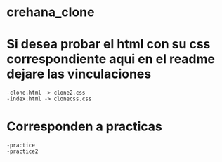 # crehana_clone

# Si desea probar el html con su css correspondiente aqui en el readme dejare las vinculaciones
    -clone.html -> clone2.css
    -index.html -> clonecss.css

# Corresponden a practicas
    -practice
    -practice2